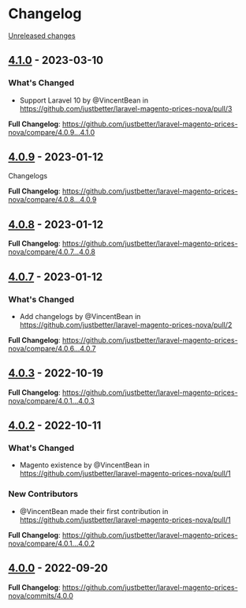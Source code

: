 # Changelog 

[Unreleased changes](https://github.com/justbetter/laravel-magento-prices-nova/compare/4.1.0...main)
## [4.1.0](https://github.com/justbetter/laravel-magento-prices-nova/releases/tag/4.1.0) - 2023-03-10

### What's Changed
* Support Laravel 10 by @VincentBean in https://github.com/justbetter/laravel-magento-prices-nova/pull/3


**Full Changelog**: https://github.com/justbetter/laravel-magento-prices-nova/compare/4.0.9...4.1.0

## [4.0.9](https://github.com/justbetter/laravel-magento-prices-nova/releases/tag/4.0.9) - 2023-01-12

Changelogs

**Full Changelog**: https://github.com/justbetter/laravel-magento-prices-nova/compare/4.0.8...4.0.9

## [4.0.8](https://github.com/justbetter/laravel-magento-prices-nova/releases/tag/4.0.8) - 2023-01-12

**Full Changelog**: https://github.com/justbetter/laravel-magento-prices-nova/compare/4.0.7...4.0.8

## [4.0.7](https://github.com/justbetter/laravel-magento-prices-nova/releases/tag/4.0.7) - 2023-01-12

### What's Changed
* Add changelogs by @VincentBean in https://github.com/justbetter/laravel-magento-prices-nova/pull/2


**Full Changelog**: https://github.com/justbetter/laravel-magento-prices-nova/compare/4.0.6...4.0.7

## [4.0.3](https://github.com/justbetter/laravel-magento-prices-nova/releases/tag/4.0.3) - 2022-10-19


**Full Changelog**: https://github.com/justbetter/laravel-magento-prices-nova/compare/4.0.1...4.0.3

## [4.0.2](https://github.com/justbetter/laravel-magento-prices-nova/releases/tag/4.0.2) - 2022-10-11

### What's Changed
* Magento existence by @VincentBean in https://github.com/justbetter/laravel-magento-prices-nova/pull/1

### New Contributors
* @VincentBean made their first contribution in https://github.com/justbetter/laravel-magento-prices-nova/pull/1

**Full Changelog**: https://github.com/justbetter/laravel-magento-prices-nova/compare/4.0.1...4.0.2

## [4.0.0](https://github.com/justbetter/laravel-magento-prices-nova/releases/tag/4.0.0) - 2022-09-20

**Full Changelog**: https://github.com/justbetter/laravel-magento-prices-nova/commits/4.0.0

